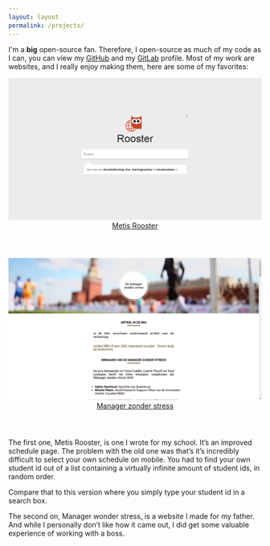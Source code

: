 ```yaml
---
layout: layout
permalink: /projects/
---
```


I'm a **big** open-source fan. Therefore, I open-source as much of my code as I
can, you can view my [GitHub](https://github.com/nloomans) and my
[GitLab](https://gitlab.com/nloomans) profile. Most of my work are websites,
and I really enjoy making them, here are some of my favorites:

<div class="projects">
  <a class="project" href="http://rooster.hetmml.nl" target="_black" rel="noopener">
    <img src="/assets/projects/rooster.hetmml.nl.png" alt="rooster.hetmml.nl homepage">
    <header>Metis Rooster</header>
  </a>
  <a class="project" href="http://managerzonderstress.nl" target="_black" rel="noopener">
    <img src="/assets/projects/managerzonderstress.nl.png" alt="managerzonderstress.nl homepage">
    <header>Manager zonder stress</header>
  </a>
</div>

The first one, Metis Rooster, is one I wrote for my school. It’s an improved
schedule page. The problem with the old one was that’s it’s incredibly
difficult to select your own schedule on mobile. You had to find your own
student id out of a list containing a virtually infinite amount of student ids,
in random order.

Compare that to this version where you simply type your student id in a search
box.

The second on, Manager wonder stress, is a website I made for my father. And
while I personally don’t like how it came out, I did get some valuable
experience of working with a boss.
